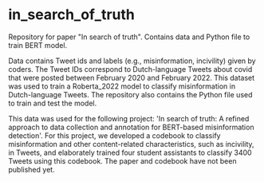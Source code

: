 # in_search_of_truth
Repository for paper "In search of truth". Contains data and Python file to train BERT model. 


Data contains Tweet ids and labels (e.g., misinformation, incivility) given by coders. The Tweet IDs correspond to Dutch-language Tweets about covid that were posted between February 2020 and February 2022. This dataset was used to train a Roberta_2022 model to classify misinformation in Dutch-language Tweets. The repository also contains the Python file used to train and test the model. 

This data was used for the following project: 'In search of truth: A refined approach to data collection and annotation for BERT-based misinformation detection'. For this project, we developed a codebook to classify misinformation and other content-related characteristics, such as incivility, in Tweets, and elaborately trained four student assistants to classify 3400 Tweets using this codebook. 
The paper and codebook have not been published yet.
